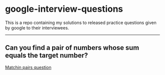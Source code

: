# google-interview-questions
This is a repo containing my solutions to released practice questions given by google to their interviewees.

---

## Can you find a pair of numbers whose sum equals the target number?

[Matchin pairs question](https://old.reddit.com/r/learnprogramming/comments/9vp1vv/an_interesting_problem_from_a_job_interview_at/)